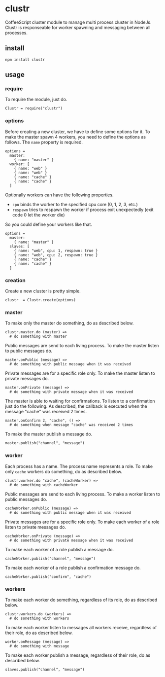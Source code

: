 # clustr

CoffeeScript cluster module to manage multi process cluster in NodeJs. Clustr is
responseable for worker spawning and messaging between all processes.

## install

    npm install clustr

## usage

### require

To require the module, just do.

    Clustr = require("clustr")


### options

Before creating a new cluster, we have to define some options for it. To make
the master spawn 4 workers, you need to define the options as follows. The
`name` property is required.

    options =
      master:
        { name: "master" }
      worker: [
        { name: "web" }
        { name: "web" }
        { name: "cache" }
        { name: "cache" }
      ]

Optionally workers can have the following properties.

  - `cpu` binds the worker to the specified cpu core (0, 1, 2, 3, etc.)
  - `respawn` tries to respawn the worker if process exit unexpectedly (exit code 0 let the worker die)

So you could define your workers like that.

    options =
      master:
        { name: "master" }
      slaves: [
        { name: "web", cpu: 1, respawn: true }
        { name: "web", cpu: 2, respawn: true }
        { name: "cache" }
        { name: "cache" }
      ]

### creation

Create a new cluster is pretty simple.

    clustr  = Clustr.create(options)

### master

To make only the master do something, do as described below.

    clustr.master.do (master) =>
      # do something with master

Public messages are send to each living process. To make the master listen to
public messages do.

    master.onPublic (message) =>
      # do something with public message when it was received

Private messages are for a specific role only. To make the master listen to
private messages do.

    master.onPrivate (message) =>
      # do something with private message when it was received

The master is able to waiting for confirmations. To listen to a confirmation
just do the following. As described, the callback is executed when the message
"cache" was received 2 times.

    master.onConfirm 2, "cache", () =>
      # do something when message "cache" was received 2 times

To make the master publish a message do.

    master.publish("channel", "message")

### worker

Each process has a name. The process name represents a role. To make only
`cache` workers do something, do as described below.

    clustr.worker.do "cache", (cacheWorker) =>
      # do something with cacheWorker

Public messages are send to each living process. To make a worker listen to
public messages do.

    cacheWorker.onPublic (message) =>
      # do something with public message when it was received

Private messages are for a specific role only. To make each worker of a role
listen to private messages do.

    cacheWorker.onPrivate (message) =>
      # do something with private message when it was received

To make each worker of a role publish a message do.

    cacheWorker.publish("channel", "message")

To make each worker of a role publish a confirmation message do.

    cacheWorker.publish("confirm", "cache")

### workers

To make each worker do something, regardless of its role, do as described below.

    clustr.workers.do (workers) =>
      # do sonething with workers

To make each worker listen to messages all workers receive, regardless of their
role, do as described below.

    worker.onMessage (message) =>
      # do something with message

To make each worker publish a message, regardless of their role, do as described
below.

    slaves.publish("channel", "message")
